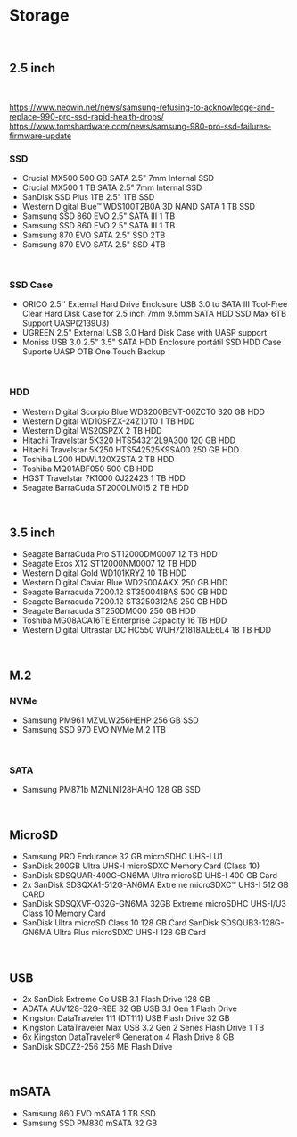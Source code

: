 <!DOCTYPE html>
<html lang="en">
<head>
  <meta charset="UTF-8">
  <meta name="viewport" content="width=device-width, initial-scale=1.0">
  <title>Storage</title>
</head>
<body>
  
  <h1>Storage</h1>
  <br>
  <h2>2.5 inch</h2>
  <br>
  
  https://www.neowin.net/news/samsung-refusing-to-acknowledge-and-replace-990-pro-ssd-rapid-health-drops/ <br>
  https://www.tomshardware.com/news/samsung-980-pro-ssd-failures-firmware-update <br>
  
  <h3>SSD</h3>
  <ul>
    <li>Crucial MX500 500 GB SATA 2.5" 7mm Internal SSD</li>
    <li>Crucial MX500 1 TB SATA 2.5" 7mm Internal SSD</li>
    <li>SanDisk SSD Plus 1TB 2.5" 1TB SSD</li>
    <li>Western Digital Blue™ WDS100T2B0A 3D NAND SATA 1 TB SSD</li>
    <li>Samsung SSD 860 EVO 2.5" SATA III 1 TB</li>
    <li>Samsung SSD 860 EVO 2.5" SATA III 1 TB</li>
    <li>Samsung 870 EVO SATA 2.5" SSD 2TB</li>
    <li>Samsung 870 EVO SATA 2.5" SSD 4TB</li>
  </ul>
  <br>
  <h3>SSD Case</h3>
  <ul>
    <li>ORICO 2.5'' External Hard Drive Enclosure USB 3.0 to SATA III Tool-Free Clear Hard Disk Case for 2.5 inch 7mm 9.5mm SATA HDD SSD Max 6TB Support UASP(2139U3)</li>
    <li>UGREEN 2.5" External USB 3.0 Hard Disk Case with UASP support</li>
    <li>Moniss USB 3.0 2.5" 3.5" SATA HDD Enclosure portátil SSD HDD Case Suporte UASP OTB One Touch Backup</li>
  </ul>
  <br>
  <h3>HDD</h3>
  <ul>
    <li>Western Digital Scorpio Blue WD3200BEVT-00ZCT0 320 GB HDD</li>
    <li>Western Digital WD10SPZX-24Z10T0 1 TB HDD</li>
    <li>Western Digital WS20SPZX 2 TB HDD</li>
    <li>Hitachi Travelstar 5K320 HTS543212L9A300 120 GB HDD</li>
    <li>Hitachi Travelstar 5K250 HTS542525K9SA00 250 GB HDD</li>
    <li>Toshiba L200 HDWL120XZSTA 2 TB HDD</li>
    <li>Toshiba MQ01ABF050 500 GB HDD</li>
    <li>HGST Travelstar 7K1000 0J22423 1 TB HDD</li>
    <li>Seagate BarraCuda ST2000LM015 2 TB HDD</li>
  </ul>
  <br>
  <h2>3.5 inch</h2>
  <ul>
    <li>Seagate BarraCuda Pro ST12000DM0007 12 TB HDD</li>
    <li>Seagate Exos X12 ST12000NM0007 12 TB HDD</li>
    <li>Western Digital Gold WD101KRYZ 10 TB HDD</li>
    <li>Western Digital Caviar Blue WD2500AAKX 250 GB HDD</li>
    <li>Seagate Barracuda 7200.12 ST3500418AS 500 GB HDD</li>
    <li>Seagate Barracuda 7200.12 ST3250312AS 250 GB HDD</li>
    <li>Seagate Barracuda ST250DM000 250 GB HDD</li>
    <li>Toshiba MG08ACA16TE Enterprise Capacity 16 TB HDD</li>
    <li>Western Digital Ultrastar DC HC550 WUH721818ALE6L4 18 TB HDD</li>
  </ul>
  <br>
  <h2>M.2</h2>
  <h3>NVMe</h3>
  <ul>
    <li>Samsung PM961 MZVLW256HEHP 256 GB SSD</li>
    <li>Samsung SSD 970 EVO NVMe M.2 1TB</li>
  </ul>
  <br>
  <h3>SATA</h3>
  <ul>
    <li>Samsung PM871b MZNLN128HAHQ 128 GB SSD</li>
  </ul>
  <br>
  <h2>MicroSD</h2>
  <ul>
    <li>Samsung PRO Endurance 32 GB microSDHC UHS-I U1</li>
    <li>SanDisk 200GB Ultra UHS-I microSDXC Memory Card (Class 10)</li>
    <li>SanDisk SDSQUAR-400G-GN6MA Ultra microSD UHS-I 400 GB Card</li>
    <li>2x SanDisk SDSQXA1-512G-AN6MA Extreme microSDXC™ UHS-I 512 GB CARD</li>
    <li>SanDisk SDSQXVF-032G-GN6MA 32GB Extreme microSDHC UHS-I/U3 Class 10 Memory Card</li>
    <li>SanDisk Ultra microSD Class 10 128 GB Card SanDisk SDSQUB3-128G-GN6MA Ultra Plus microSDXC UHS-I 128 GB Card</li>
  </ul>
  <br>
  <h2>USB</h2>
  <ul>
    <li>2x SanDisk Extreme Go USB 3.1 Flash Drive 128 GB</li>
    <li>ADATA AUV128-32G-RBE 32 GB USB 3.1 Gen 1 Flash Drive</li>
    <li>Kingston DataTraveler 111 (DT111) USB Flash Drive 32 GB</li>
    <li>Kingston DataTraveler Max USB 3.2 Gen 2 Series Flash Drive 1 TB</li>
    <li>6x Kingston DataTraveler® Generation 4 Flash Drive 8 GB</li>
    <li>SanDisk SDCZ2-256 256 MB Flash Drive</li>
  </ul>
  <br>
  <h2>mSATA</h2>
  <ul>
    <li>Samsung 860 EVO mSATA 1 TB SSD</li>
    <li>Samsung SSD PM830 mSATA 32 GB</li>
  </ul>
</body>
</html>
